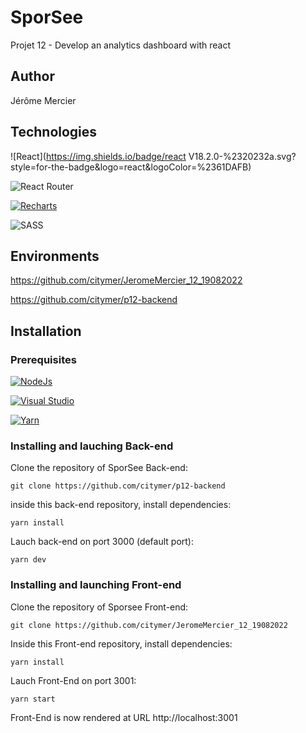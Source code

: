 # SporSee

Projet 12 - Develop an analytics dashboard with react

## Author

Jérôme Mercier

## Technologies

 ![React](https://img.shields.io/badge/react V18.2.0-%2320232a.svg?style=for-the-badge&logo=react&logoColor=%2361DAFB)
 
 ![React Router](https://img.shields.io/badge/React_Router-CA4245?style=for-the-badge&logo=react-router&logoColor=white)
  
 [![Recharts](https://img.shields.io/badge/Recharts-grey.svg)](https://godoc.org/nanomsg.org/go/mangos/v2)

 ![SASS](https://img.shields.io/badge/SASS-hotpink.svg?style=for-the-badge&logo=SASS&logoColor=white)

## Environments

https://github.com/citymer/JeromeMercier_12_19082022

https://github.com/citymer/p12-backend

## Installation

### Prerequisites

[![NodeJs](https://img.shields.io/badge/NodeJs-v14.18.0-blue.svg)](https://godoc.org/nanomsg.org/go/mangos/v2)

[![Visual Studio](https://badgen.net/badge/icon/visualstudio?icon=visualstudio&label)](https://visualstudio.microsoft.com)

[![Yarn](https://img.shields.io/badge/Yarn-blue.svg)](https://godoc.org/nanomsg.org/go/mangos/v2)

### Installing and lauching Back-end

Clone the repository of SporSee Back-end:

```git clone https://github.com/citymer/p12-backend```

inside this back-end repository, install dependencies:

```yarn install```

Lauch back-end on port 3000 (default port):

```yarn dev```

### Installing and launching Front-end

Clone the repository of Sporsee Front-end:

```git clone https://github.com/citymer/JeromeMercier_12_19082022```

Inside this Front-end repository, install dependencies:

```yarn install```

Lauch Front-End on port 3001:

```yarn start```

Front-End is now rendered at URL http://localhost:3001


